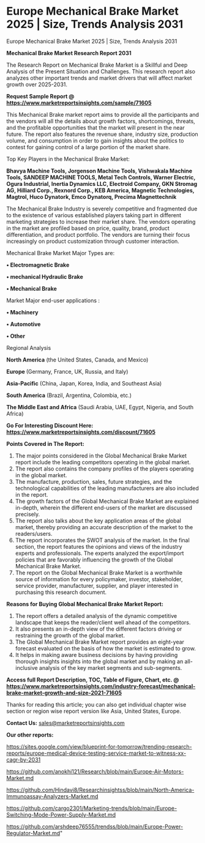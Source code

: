 # Europe Mechanical Brake Market 2025 | Size, Trends Analysis 2031
Europe Mechanical Brake Market 2025 | Size, Trends Analysis 2031

<strong>Mechanical Brake Market Research Report 2031</strong>

The Research Report on Mechanical Brake Market is a Skillful and Deep Analysis of the Present Situation and Challenges. This research report also analyzes other important trends and market drivers that will affect market growth over 2025-2031.

<strong>Request Sample Report @ <a href=https://www.marketreportsinsights.com/sample/71605>https://www.marketreportsinsights.com/sample/71605</a></strong>

This Mechanical Brake market report aims to provide all the participants and the vendors will all the details about growth factors, shortcomings, threats, and the profitable opportunities that the market will present in the near future. The report also features the revenue share, industry size, production volume, and consumption in order to gain insights about the politics to contest for gaining control of a large portion of the market share.

Top Key Players in the Mechanical Brake Market:

<strong>Bhavya Machine Tools, Jorgenson Machine Tools, Vishwakala Machine Tools, SANDEEP MACHINE TOOLS, Metal Tech Controls, Warner Electric, Ogura Industrial, Inertia Dynamics LLC, Electroid Company, GKN Stromag AG, Hilliard Corp., Rexnord Corp., KEB America, Magnetic Technologies, Magtrol, Huco Dynatork, Emco Dynatorq, Precima Magnettechnik</strong>

The Mechanical Brake Industry is severely competitive and fragmented due to the existence of various established players taking part in different marketing strategies to increase their market share. The vendors operating in the market are profiled based on price, quality, brand, product differentiation, and product portfolio. The vendors are turning their focus increasingly on product customization through customer interaction.

Mechanical Brake Market Major Types are:

<strong>• Electromagnetic Brake

• mechanical Hydraulic Brake

• Mechanical Brake</strong>

Market Major end-user applications :

<strong>• Machinery

• Automotive

• Other</strong>

Regional Analysis

</u><strong><b>North America</b></strong> (the United States, Canada, and Mexico)

<strong><b>Europe </b></strong>(Germany, France, UK, Russia, and Italy)

<strong><b>Asia-Pacific</b></strong> (China, Japan, Korea, India, and Southeast Asia)

<strong><b>South America</b></strong> (Brazil, Argentina, Colombia, etc.)

<strong><b>The Middle East and Africa</b></strong> (Saudi Arabia, UAE, Egypt, Nigeria, and South Africa)

<strong>Go For Interesting Discount Here: <a href=https://www.marketreportsinsights.com/discount/71605>https://www.marketreportsinsights.com/discount/71605</a></strong>

<strong>Points Covered in The Report:</strong>
<ol>
  <li>The major points considered in the Global Mechanical Brake Market report include the leading competitors operating in the global market.</li>
  <li>The report also contains the company profiles of the players operating in the global market.</li>
  <li>The manufacture, production, sales, future strategies, and the technological capabilities of the leading manufacturers are also included in the report.</li>
  <li>The growth factors of the Global Mechanical Brake Market are explained in-depth, wherein the different end-users of the market are discussed precisely.</li>
  <li>The report also talks about the key application areas of the global market, thereby providing an accurate description of the market to the readers/users.</li>
  <li>The report incorporates the SWOT analysis of the market. In the final section, the report features the opinions and views of the industry experts and professionals. The experts analyzed the export/import policies that are favorably influencing the growth of the Global Mechanical Brake Market.</li>
  <li>The report on the Global Mechanical Brake Market is a worthwhile source of information for every policymaker, investor, stakeholder, service provider, manufacturer, supplier, and player interested in purchasing this research document.</li>
</ol>
<strong>Reasons for Buying Global Mechanical Brake Market Report:</strong>

<ol>
  <li>The report offers a detailed analysis of the dynamic competitive landscape that keeps the reader/client well ahead of the competitors.</li>
  <li>It also presents an in-depth view of the different factors driving or restraining the growth of the global market.</li>
  <li>The Global Mechanical Brake Market report provides an eight-year forecast evaluated on the basis of how the market is estimated to grow.</li>
  <li>It helps in making aware business decisions by having providing thorough insights insights into the global market and by making an all-inclusive analysis of the key market segments and sub-segments.</li>
</ol>
<strong>Access full Report Description, TOC, Table of Figure, Chart, etc. @ <a href=https://www.marketreportsinsights.com/industry-forecast/mechanical-brake-market-growth-and-size-2021-71605>https://www.marketreportsinsights.com/industry-forecast/mechanical-brake-market-growth-and-size-2021-71605</a></strong>


Thanks for reading this article; you can also get individual chapter wise section or region wise report version like Asia, United States, Europe.

<strong>Contact Us:</strong>
sales@marketreportsinsights.com

<strong>Our other reports:</strong>

<a href=https://sites.google.com/view/blueprint-for-tomorrow/trending-research-reports/europe-medical-device-testing-service-market-to-witness-xx-cagr-by-2031>https://sites.google.com/view/blueprint-for-tomorrow/trending-research-reports/europe-medical-device-testing-service-market-to-witness-xx-cagr-by-2031</a>

<a href=https://github.com/anokhi121/Research/blob/main/Europe-Air-Motors-Market.md>https://github.com/anokhi121/Research/blob/main/Europe-Air-Motors-Market.md</a>

<a href=https://github.com/Hindavi8/Researchinsightss/blob/main/North-America-Immunoassay-Analyzers-Market.md>https://github.com/Hindavi8/Researchinsightss/blob/main/North-America-Immunoassay-Analyzers-Market.md</a>

<a href=https://github.com/cargo2301/Marketing-trends/blob/main/Europe-Switching-Mode-Power-Supply-Market.md>https://github.com/cargo2301/Marketing-trends/blob/main/Europe-Switching-Mode-Power-Supply-Market.md</a>

<a href=https://github.com/arshdeep76555/trendss/blob/main/Europe-Power-Regulator-Market.md>https://github.com/arshdeep76555/trendss/blob/main/Europe-Power-Regulator-Market.md</a>"
